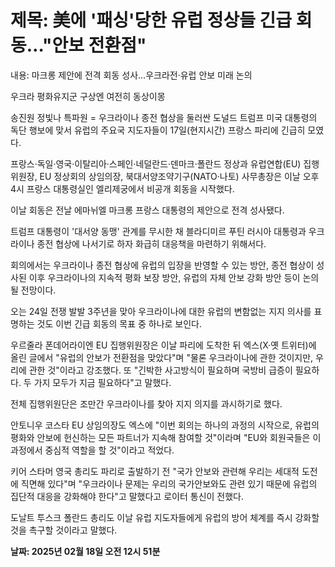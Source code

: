 # **제목: 美에 '패싱'당한 유럽 정상들 긴급 회동…"안보 전환점"**

  내용: 마크롱 제안에 전격 회동 성사…우크라전·유럽 안보 미래 논의

우크라 평화유지군 구상엔 여전히 동상이몽    

송진원 정빛나 특파원 = 우크라이나 종전 협상을 둘러싼 도널드 트럼프 미국 대통령의 독단 행보에 맞서 유럽의 주요국 지도자들이 17일(현지시간) 프랑스 파리에 긴급히 모였다.    

프랑스·독일·영국·이탈리아·스페인·네덜란드·덴마크·폴란드 정상과 유럽연합(EU) 집행위원장, EU 정상회의 상임의장, 북대서양조약기구(NATO·나토) 사무총장은 이날 오후 4시 프랑스 대통령실인 엘리제궁에서 비공개 회동을 시작했다.    

이날 회동은 전날 에마뉘엘 마크롱 프랑스 대통령의 제안으로 전격 성사됐다.    

트럼프 대통령이 '대서양 동맹' 관계를 무시한 채 블라디미르 푸틴 러시아 대통령과 우크라이나 종전 협상에 나서기로 하자 화급히 대응책을 마련하기 위해서다.    

회의에서는 우크라이나 종전 협상에 유럽의 입장을 반영할 수 있는 방안, 종전 협상이 성사된 이후 우크라이나의 지속적 평화 보장 방안, 유럽의 자체 안보 강화 방안 등이 논의될 전망이다.    

오는 24일 전쟁 발발 3주년을 맞아 우크라이나에 대한 유럽의 변함없는 지지 의사를 표명하는 것도 이번 긴급 회동의 목표 중 하나로 보인다.    

우르줄라 폰데어라이엔 EU 집행위원장은 이날 파리에 도착한 뒤 엑스(X·옛 트위터)에 올린 글에서 "유럽의 안보가 전환점을 맞았다"며 "물론 우크라이나에 관한 것이지만, 우리에 관한 것"이라고 강조했다. 또 "긴박한 사고방식이 필요하며 국방비 급증이 필요하다. 두 가지 모두가 지금 필요하다"고 말했다.    

전체 집행위원단은 조만간 우크라이나를 찾아 지지 의지를 과시하기로 했다.    

안토니우 코스타 EU 상임의장도 엑스에 "이번 회의는 하나의 과정의 시작으로, 유럽의 평화와 안보에 헌신하는 모든 파트너가 지속해 참여할 것"이라며 "EU와 회원국들은 이 과정에서 중심적 역할을 할 것"이라고 적었다.    

키어 스타머 영국 총리도 파리로 출발하기 전 "국가 안보와 관련해 우리는 세대적 도전에 직면해 있다"며 "우크라이나 문제는 우리의 국가안보와도 관련 있기 때문에 유럽의 집단적 대응을 강화해야 한다"고 말했다고 로이터 통신이 전했다.    

도날트 투스크 폴란드 총리도 이날 유럽 지도자들에게 유럽의 방어 체계를 즉시 강화할 것을 촉구할 것이라고 말했다.

  **날짜: 2025년 02월 18일 오전 12시 51분**